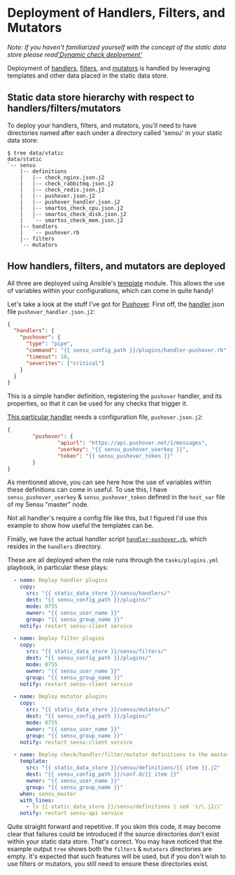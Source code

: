 # Deployment of Handlers, Filters, and Mutators
_Note:_ _If you haven't familiarized yourself with the concept of the static data store please read_['_Dynamic check deployment'_](dynamic_checks.md)

Deployment of [handlers](https://sensuapp.org/docs/latest/reference/handlers), [filters](https://sensuapp.org/docs/latest/reference/filters), and [mutators](https://sensuapp.org/docs/latest/reference/mutators) is handled by leveraging templates and other data placed in the static data store.

## Static data store hierarchy with respect to handlers/filters/mutators
To deploy your handlers, filters, and mutators, you'll need to have directories named after each under a directory called 'sensu' in your static data store:
```
$ tree data/static
data/static
`-- sensu
    |-- definitions
    |   |-- check_nginx.json.j2
    |   |-- check_rabbitmq.json.j2
    |   |-- check_redis.json.j2
    |   |-- pushover.json.j2
    |   |-- pushover_handler.json.j2
    |   |-- smartos_check_cpu.json.j2
    |   |-- smartos_check_disk.json.j2
    |   `-- smartos_check_mem.json.j2
    |-- handlers
    |   `-- pushover.rb
	|-- filters
    `-- mutators
```

## How handlers, filters, and mutators are deployed
All three are deployed using Ansible's [template]() module. This allows the use of variables within your configurations, which can come in quite handy!

Let's take a look at the stuff I've got for [Pushover](https://pushover.net/).
First off, the [handler](https://sensuapp.org/docs/latest/guides/getting-started/intro-to-handlers) json file `pushover_handler.json.j2`:
``` json
{
  "handlers": {
    "pushover": {
      "type": "pipe",
      "command": "{{ sensu_config_path }}/plugins/handler-pushover.rb",
      "timeout": 10,
      "severites": ["critical"]
    }
  }
}
```
This is a simple handler definition, registering the `pushover` handler, and its properties, so that it can be used for any checks that trigger it.

[This particular handler](https://github.com/sensu-plugins/sensu-plugins-pushover/blob/master/bin/handler-pushover.rb) needs a configuration file, `pushover.json.j2`:
``` json
{
        "pushover": {
                "apiurl": "https://api.pushover.net/1/messages",
                "userkey": "{{ sensu_pushover_userkey }}",
                "token": "{{ sensu_pushover_token }}"
        }
}

```
As mentioned above, you can see here how the use of variables within these definitions can come in useful.
To use this, I have `sensu_pushover_userkey` & `sensu_pushover_token` defined in the `host_var` file of my Sensu "master" node.

Not all handler's require a config file like this, but I figured I'd use this example to show how useful the templates can be.

Finally, we have the actual handler script [`handler-pushover.rb`](https://github.com/sensu-plugins/sensu-plugins-pushover/blob/master/bin/handler-pushover.rb), which resides in the `handlers` directory.


These are all deployed when the role runs through the `tasks/plugins.yml` playbook, in particular these plays:
``` yaml
  - name: Deploy handler plugins
    copy:
      src: "{{ static_data_store }}/sensu/handlers/"
      dest: "{{ sensu_config_path }}/plugins/"
      mode: 0755
      owner: "{{ sensu_user_name }}"
      group: "{{ sensu_group_name }}"
    notify: restart sensu-client service

  - name: Deploy filter plugins
    copy:
      src: "{{ static_data_store }}/sensu/filters/"
      dest: "{{ sensu_config_path }}/plugins/"
      mode: 0755
      owner: "{{ sensu_user_name }}"
      group: "{{ sensu_group_name }}"
    notify: restart sensu-client service

  - name: Deploy mutator plugins
    copy:
      src: "{{ static_data_store }}/sensu/mutators/"
      dest: "{{ sensu_config_path }}/plugins/"
      mode: 0755
      owner: "{{ sensu_user_name }}"
      group: "{{ sensu_group_name }}"
    notify: restart sensu-client service

  - name: Deploy check/handler/filter/mutator definitions to the master
    template:
      src: "{{ static_data_store }}/sensu/definitions/{{ item }}.j2"
      dest: "{{ sensu_config_path }}/conf.d/{{ item }}"
      owner: "{{ sensu_user_name }}"
      group: "{{ sensu_group_name }}"
    when: sensu_master
    with_lines:
      - ls {{ static_data_store }}/sensu/definitions | sed 's/\.j2//'
    notify: restart sensu-api service
```
Quite straight forward and repetitive. If you skim this code, it may become clear that failures could be introduced if the source directories don't exist within your static data store. That's correct. You may have noticed that the example output `tree` shows both the `filters` & `mutators` directories are empty. It's expected that such features will be used, but if you don't wish to use filters or mutators, you still need to ensure these directories exist.
